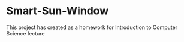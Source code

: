 # Smart-Sun-Window
This project has created as a homework for Introduction to Computer Science lecture
